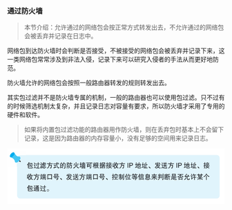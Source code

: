 ### 通过防火墙

> 本节介绍：允许通过的网络包会按正常方式转发出去，不允许通过的网络包会被丢弃并记录在日志中。

网络包到达防火墙时会判断是否接受，不被接受的网络包会被丢弃并记录下来，这一类网络包常常涉及到非法入侵，记录下来可以研究入侵者的手法从而更好地防范。

防火墙允许的网络包会按照一般路由器转发的规则转发出去。

其实包过滤并不是防火墙专属的机制，一般的路由器也可以使用包过滤。只不过有的时候筛选机制太复杂，并且记录日志对容量有要求，所以防火墙才采用了专用的硬件和软件。

> 如果将内置包过滤功能的路由器用作防火墙，则在丢弃包时基本上不会留下记录，这是因为路由器的内存容量小，没有足够的空间用来记录日志。

![tip](img/70.png)

